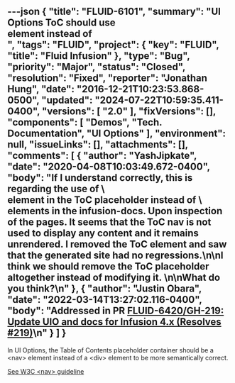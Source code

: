 ---json
{
  "title": "FLUID-6101",
  "summary": "UI Options ToC should use <nav> element instead of <div>",
  "tags": "FLUID",
  "project": {
    "key": "FLUID",
    "title": "Fluid Infusion"
  },
  "type": "Bug",
  "priority": "Major",
  "status": "Closed",
  "resolution": "Fixed",
  "reporter": "Jonathan Hung",
  "date": "2016-12-21T10:23:53.868-0500",
  "updated": "2024-07-22T10:59:35.411-0400",
  "versions": [
    "2.0"
  ],
  "fixVersions": [],
  "components": [
    "Demos",
    "Tech. Documentation",
    "UI Options"
  ],
  "environment": null,
  "issueLinks": [],
  "attachments": [],
  "comments": [
    {
      "author": "YashJipkate",
      "date": "2020-04-08T10:03:49.672-0400",
      "body": "If I understand correctly, this is regarding the use of \\<div> element in the ToC placeholder instead of \\<nav> elements in the infusion-docs. Upon inspection of the pages. It seems that the ToC nav is not used to display any content and it remains unrendered. I removed the ToC element and saw that the generated site had no regressions.\n\nI think we should remove the ToC placeholder altogether instead of modifying it. \n\nWhat do you think?\n"
    },
    {
      "author": "Justin Obara",
      "date": "2022-03-14T13:27:02.116-0400",
      "body": "Addressed in PR [FLUID-6420/GH-219: Update UIO and docs for Infusion 4.x (Resolves #219)](https://github.com/fluid-project/infusion-docs/pull/220)\n"
    }
  ]
}
---
In UI Options, the Table of Contents placeholder container should be a \<nav> element instead of a \<div> element to be more semantically correct.

[See W3C \<nav> guideline](https://www.w3.org/wiki/HTML/Elements/nav)

        